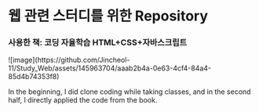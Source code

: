 # 웹 관련 스터디를 위한 Repository
<h3>사용한 책: 코딩 자율학습 HTML+CSS+자바스크립트</h3>
![image](https://github.com/Jincheol-11/Study_Web/assets/145963704/aaab2b4a-0e63-4cf4-84a4-85d4b74353f8)
<p>In the beginning, I did clone coding while taking classes, and in the second half, I directly applied the code from the book.</p>
